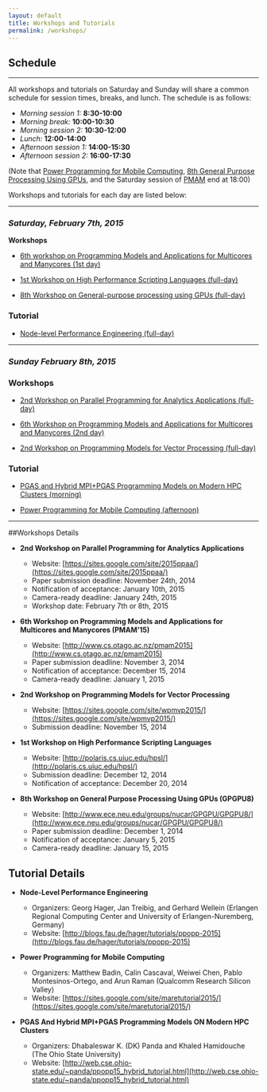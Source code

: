 ```yaml
---
layout: default
title: Workshops and Tutorials
permalink: /workshops/
---
```


## Schedule
***************************************

All workshops and tutorials on Saturday and Sunday will share a common schedule for session times, breaks, and lunch.
The schedule is as follows:

* *Morning session 1:* **8:30-10:00** 
* *Morning break:* **10:00-10:30** 
* *Morning session 2:* **10:30-12:00** 
* *Lunch:* **12:00-14:00** 
* *Afternoon session 1:* **14:00-15:30** 
* *Afternoon session 2:* **16:00-17:30** 

(Note that [Power Programming for Mobile Computing](https://sites.google.com/site/maretutorial2015/),
[8th General Purpose Processing Using GPUs](http://www.ece.neu.edu/groups/nucar/GPGPU/GPGPU8/),
and the Saturday session of [PMAM](http://www.cs.otago.ac.nz/pmam2015) end at 18:00)

Workshops and tutorials for each day are listed below:

* * * 

### *Saturday, February 7th, 2015*

**Workshops**

* [6th workshop on Programming Models and Applications for Multicores and Manycores (1st day)](http://www.cs.otago.ac.nz/pmam2015)

* [1st Workshop on High Performance Scripting Languages (full-day)](http://polaris.cs.uiuc.edu/hpsl/)

* [8th Workshop on General-purpose processing using GPUs (full-day)](http://www.ece.neu.edu/groups/nucar/GPGPU/GPGPU8/)


### Tutorial

* [Node-level Performance Engineering (full-day)](http://blogs.fau.de/hager/tutorials/ppopp-2015)


***************************************

### *Sunday February 8th, 2015*

### Workshops

* [2nd Workshop on Parallel Programming for Analytics Applications (full-day)](https://sites.google.com/site/2015ppaa/)

* [6th Workshop on Programming Models and Applications for Multicores and Manycores (2nd day)](http://www.cs.otago.ac.nz/pmam2015)

* [2nd Workshop on Programming Models for Vector Processing (full-day)](https://sites.google.com/site/wpmvp2015/)

### Tutorial

* [PGAS and Hybrid MPI+PGAS Programming Models on Modern HPC Clusters (morning)](http://web.cse.ohio-state.edu/~panda/ppopp15_hybrid_tutorial.html)


* [Power Programming for Mobile Computing (afternoon)](https://sites.google.com/site/maretutorial2015/)



***************************************


##Workshops Details

* **2nd Workshop on Parallel Programming for Analytics Applications**
  * Website: [https://sites.google.com/site/2015ppaa/](https://sites.google.com/site/2015ppaa/)
  * Paper submission deadline: November 24th, 2014
  * Notification of acceptance: January 10th, 2015
  * Camera-ready deadline: January 24th, 2015
  * Workshop date: February 7th or 8th, 2015

* **6th Workshop on Programming Models and Applications for Multicores and Manycores (PMAM'15)**
  * Website: [http://www.cs.otago.ac.nz/pmam2015](http://www.cs.otago.ac.nz/pmam2015)
  * Paper submission deadline: November 3, 2014 
  * Notification of acceptance: December 15, 2014
  * Camera-ready deadline: January 1, 2015

* **2nd Workshop on Programming Models for Vector Processing**
  * Website: [https://sites.google.com/site/wpmvp2015/](https://sites.google.com/site/wpmvp2015/)
  * Submission deadline: November 15, 2014

* **1st Workshop on High Performance Scripting Languages**
  * Website: [http://polaris.cs.uiuc.edu/hpsl/](http://polaris.cs.uiuc.edu/hpsl/)
  * Submission deadline: December 12, 2014
  * Notification of acceptance: December 20, 2014

* **8th Workshop on General Purpose Processing Using GPUs (GPGPU8)**
  * Website: [http://www.ece.neu.edu/groups/nucar/GPGPU/GPGPU8/](http://www.ece.neu.edu/groups/nucar/GPGPU/GPGPU8/)
  * Paper submission deadline: December 1, 2014 
  * Notification of acceptance: January 5, 2015
  * Camera-ready deadline: January 15, 2015

## Tutorial Details

* **Node-Level Performance Engineering**
  * Organizers: Georg Hager, Jan Treibig, and Gerhard Wellein (Erlangen Regional Computing Center and University of Erlangen-Nuremberg, Germany)
  * Website: [http://blogs.fau.de/hager/tutorials/ppopp-2015](http://blogs.fau.de/hager/tutorials/ppopp-2015)

* **Power Programming for Mobile Computing** 
  * Organizers: Matthew Badin, Calin Cascaval, Weiwei Chen, Pablo Montesinos-Ortego, and Arun Raman (Qualcomm Research Silicon Valley)
  * Website: [https://sites.google.com/site/maretutorial2015/](https://sites.google.com/site/maretutorial2015/)

* **PGAS And Hybrid MPI+PGAS Programming Models ON Modern HPC Clusters** 
  * Organizers: Dhabaleswar K. (DK) Panda and Khaled Hamidouche (The Ohio State University)
  * Website: [http://web.cse.ohio-state.edu/~panda/ppopp15_hybrid_tutorial.html](http://web.cse.ohio-state.edu/~panda/ppopp15_hybrid_tutorial.html)


